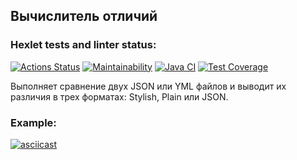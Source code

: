 ## Вычислитель отличий
### Hexlet tests and linter status:
[![Actions Status](https://github.com/Sentenzos/java-project-71/actions/workflows/hexlet-check.yml/badge.svg)](https://github.com/Sentenzos/java-project-71/actions)
[![Maintainability](https://api.codeclimate.com/v1/badges/cfd54389af6a4f313bad/maintainability)](https://codeclimate.com/github/Sentenzos/java-project-71/maintainability)
[![Java CI](https://github.com/Sentenzos/java-project-71/actions/workflows/main.yml/badge.svg)](https://github.com/Sentenzos/java-project-71/actions/workflows/main.yml)
[![Test Coverage](https://api.codeclimate.com/v1/badges/cfd54389af6a4f313bad/test_coverage)](https://codeclimate.com/github/Sentenzos/java-project-71/test_coverage)

Выполняет сравнение двух JSON или YML файлов и выводит их различия в трех форматах: Stylish, Plain или JSON.

<h3>Example:</h3>

[![asciicast](https://asciinema.org/a/U6EmJz2eK2KFrvSkxScqvGJju.svg)](https://asciinema.org/a/U6EmJz2eK2KFrvSkxScqvGJju)
